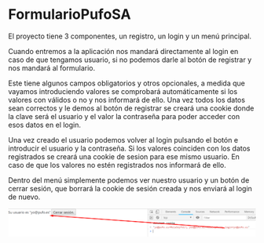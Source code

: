 # FormularioPufoSA

El proyecto tiene 3 componentes, un registro, un login y un menú principal.

Cuando entremos a la aplicación nos mandará directamente al login en caso de que tengamos usuario,
si no podemos darle al botón de registrar y nos mandará al formulario.

Este tiene algunos campos obligatorios y otros opcionales, a medida que vayamos introduciendo valores se comprobará automáticamente si 
los valores con válidos o no y nos informará de ello. Una vez todos los datos sean correctos y le demos al botón de registrar se creará una cookie
donde la clave será el usuario y el valor la contraseña para poder acceder con esos datos en el login.

Una vez creado el usuario podemos volver al login pulsando el botón e introducir el usuario y la contraseña. Si los valores coinciden 
con los datos registrados se creará una cookie de sesion para ese mismo usuario. En caso de que los valores no estén registrados nos informará
de ello.

Dentro del menú simplemente podemos ver nuestro usuario y un botón de cerrar sesión, que borrará la cookie de sesión creada y nos enviará al login
de nuevo.

![Screenshot](readme/logindone.png)
